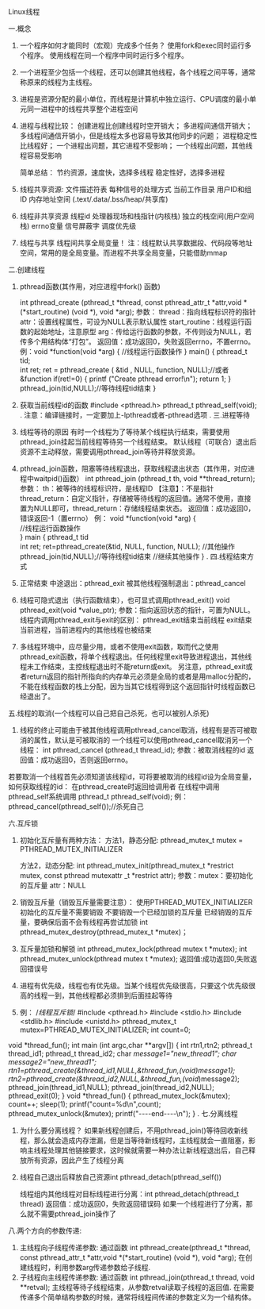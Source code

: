 Linux线程

一.概念
1. 一个程序如何才能同时（宏观）完成多个任务？
	使用fork和exec同时运行多个程序。
	使用线程在同一个程序中同时运行多个程序。
2. 一个进程至少包括一个线程，还可以创建其他线程，各个线程之间平等，通常称原来的线程为主线程。
3. 进程是资源分配的最小单位，而线程是计算机中独立运行、CPU调度的最小单元同一进程中的线程共享整个进程空间
4. 进程与线程比较：
	创建进程比创建线程时空开销大；
	多进程间通信开销大；
	多线程间通信开销小，但是线程太多也容易导致其他同步的问题；
	进程稳定性比线程好；
	一个进程出问题，其它进程不受影响；
	一个线程出问题，其他线程容易受影响

	简单总结：
	节约资源，速度快，选择多线程
	稳定性好，选择多进程
5. 线程共享资源:
	文件描述符表
	每种信号的处理方式
	当前工作目录
	用户ID和组ID
	内存地址空间 (.text/.data/.bss/heap/共享库)

6. 线程非共享资源
	线程id
	处理器现场和栈指针(内核栈)
	独立的栈空间(用户空间栈)
	errno变量
	信号屏蔽字
	调度优先级
7. 线程与共享  线程间共享全局变量！
注：线程默认共享数据段、代码段等地址空间，常用的是全局变量。而进程不共享全局变量，只能借助mmap

二.创建线程
1. pthread函数(其作用，对应进程中fork() 函数)
 
	int pthread_create (pthread_t *thread, const pthread_attr_t *attr,void *(*start_routine) (void *), void *arg); 
	参数：
		thread：指向线程标识符的指针
		attr：设置线程属性，可设为NULL表示默认属性
		start_routine：线程运行函数的起始地址，注意原型
		arg：传给运行函数的参数，不传则设为NULL，若传多个用结构体“打包”。 
		返回值：成功返回0，失败返回errno，不置errno。
	例：void *function(void *arg)
	{	//线程运行函数操作 }
	main()
	{
	     pthread_t  tid;           
	     int ret;
	     ret = pthread_create ( &tid , NULL, function, NULL);//或者&function
	     if(ret!=0) 
	     {   printf ("Create pthread error!\n");
		    return  1;
		}
	   pthread_join(tid,NULL);//等待线程tid结束
	}
2. 获取当前线程id的函数
#include <pthread.h>
pthread_t pthread_self(void);
.
注意：编译链接时，一定要加上-lpthread或者-pthread选项
.
三.进程等待
1. 线程等待的原因 
有时一个线程为了等待某个线程执行结束，需要使用pthread_join挂起当前线程等待另一个线程结束。
默认线程（可联合）退出后资源不主动释放，需要调用pthread_join等待并释放资源。
2. pthread_join函数，阻塞等待线程退出，获取线程退出状态（其作用，对应进程中waitpid()函数）
int pthread_join (pthread_t th, void **thread_return);
参数：
	th：被等待的线程标识符，是线程ID 【注意】：不是指针
	thread_return：自定义指针，存储被等待线程的返回值。通常不使用，直接置为NULL即可，thread_return：存储线程结束状态。
	返回值：成功返回0，错误返回-1（置errno）
例：
void *function(void *arg)
{   
     //线程运行函数操作  
 }
main
{
     pthread_t  tid           
     int ret;
     ret=pthread_create(&tid, NULL, function, NULL);
	 //其他操作
     pthread_join(tid,NULL);//等待线程tid结束
     //继续其他操作
}
.
四.线程结束方式
1. 	正常结束
	中途退出：pthread_exit
	被其他线程强制退出：pthread_cancel
2. 线程可隐式退出（执行函数结束），也可显式调用pthread_exit()
void pthread_exit(void *value_ptr);
	参数：指向返回状态的指针，可置为NULL。
线程内调用pthread_exit与exit的区别：
	pthread_exit结束当前线程
	exit结束当前进程，当前进程内的其他线程也被结束
4. 多线程环境中，应尽量少用，或者不使用exit函数，取而代之使用pthread_exit函数，将单个线程退出。任何线程里exit导致进程退出，其他线程未工作结束，主控线程退出时不能return或exit。
另注意，pthread_exit或者return返回的指针所指向的内存单元必须是全局的或者是用malloc分配的，不能在线程函数的栈上分配，因为当其它线程得到这个返回指针时线程函数已经退出了。

五.线程的取消(一个线程可以自己把自己杀死，也可以被别人杀死)
1. 线程的终止可能由于被其他线程调用pthread_cancel取消，线程有是否可被取消的属性，默认是可被取消的
一个线程可以使用pthread_cancel取消另一个线程：
      int pthread_cancel (pthread_t thread_id);
	参数：被取消线程的id
	返回值：成功返回0，否则返回errno。

若要取消一个线程首先必须知道该线程id，可将要被取消的线程id设为全局变量，如何获取线程的id：
	在pthread_create时返回给调用者
	在线程中调用pthread_self系统调用
	pthread_t pthread_self(void);
例：pthread_cancel(pthread_self());//杀死自己

六.互斥锁
1. 初始化互斥量有两种方法：
	方法1，静态分配:
		pthread_mutex_t mutex = PTHREAD_MUTEX_INITIALIZER

	方法2，动态分配:
		int pthread_mutex_init(pthread_mutex_t *restrict mutex, const pthread mutexattr _t *restrict attr);
	参数：mutex：要初始化的互斥量
	attr：NULL
2. 销毁互斥量（销毁互斥量需要注意）：
	使用PTHREAD_MUTEX_INITIALIZER初始化的互斥量不需要销毁
	不要销毁一个已经加锁的互斥量 已经销毁的互斥量，要确保后面不会有线程再尝试加锁
	int pthread_mutex_destroy(pthread_mutex_t *mutex)；
3. 互斥量加锁和解锁
int pthread_mutex_lock(pthread mutex t *mutex); int pthread_mutex_unlock(pthread mutex t *mutex);
返回值:成功返回0,失败返回错误号
4. 进程有优先级，线程也有优先级。当某个线程优先级很高，只要这个优先级很高的线程一到，其他线程都必须排到后面挂起等待
5. 例：
/*线程互斥锁*/
#include <pthread.h>
#include <stdio.h>
#include <stdlib.h>
#include <unistd.h>
pthread_mutex_t mutex=PTHREAD_MUTEX_INITIALIZER;
int count=0;

void *thread_fun();
int main (int argc,char **argv[])
{
    int rtn1,rtn2;
    pthread_t thread_id1;
    pthread_t thread_id2;
    char *message1="new_thread1";
    char *message2="new_thread1";
    rtn1=pthread_create(&thread_id1,NULL,&thread_fun,(void*)message1);
    rtn2=pthread_create(&thread_id2,NULL,&thread_fun,(void*)message2);
    pthread_join(thread_id1,NULL);
    pthread_join(thread_id2,NULL);
    pthread_exit(0);
}
void *thread_fun()
{
    pthread_mutex_lock(&mutex);
    count++;
    sleep(1);
    printf("count=%d\n",count);
    pthread_mutex_unlock(&mutex);
    printf("----end----\n");
}
.
七.分离线程
1. 为什么要分离线程？
如果新线程创建后，不用pthread_join()等待回收新线程，那么就会造成内存泄漏，但是当等待新线程时，主线程就会一直阻塞，影响主线程处理其他链接要求，这时候就需要一种办法让新线程退出后，自己释放所有资源，因此产生了线程分离
2. 线程自己退出后释放自己资源int pthread_detach(pthread_self())

	线程组内其他线程对目标线程进行分离：int pthread_detach(pthread_t thread)
	返回值：成功返回0，失败返回错误码
如果一个线程进行了分离，那么就不需要pthread_join操作了

八.两个方向的参数传递:
1. 主线程向子线程传递参数:
通过函数 int pthread_create(pthread_t *thread, const pthread_attr_t *attr,void *(*start_routine) (void *), void *arg);
在创建线程时，利用参数arg传递参数给子线程.
2. 子线程向主线程传递参数:
通过函数 int pthread_join(pthread_t thread, void **retval);
主线程等待子线程结束，从参数retval读取子线程的返回值.
在需要传递多个简单结构参数的时候，通常将线程间传递的参数定义为一个结构体。